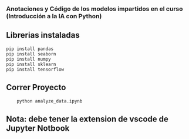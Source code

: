 ### Anotaciones y Código de los modelos impartidos en el curso (Introducción a la IA con Python)


## Librerias instaladas

```
pip install pandas
pip install seaborn
pip install numpy 
pip install sklearn
pip install tensorflow
```

## Correr Proyecto

```
    python analyze_data.ipynb
```

## Nota: debe tener la extension de vscode de Jupyter Notbook
